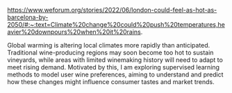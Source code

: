 https://www.weforum.org/stories/2022/06/london-could-feel-as-hot-as-barcelona-by-2050/#:~:text=Climate%20change%20could%20push%20temperatures,heavier%20downpours%20when%20it%20rains.

Global warming is altering local climates more rapidly than anticipated. Traditional wine-producing regions may soon become too hot to sustain vineyards, while areas with limited winemaking history will need to adapt to meet rising demand. Motivated by this, I am exploring supervised learning methods to model user wine preferences, aiming to understand and predict how these changes might influence consumer tastes and market trends.

